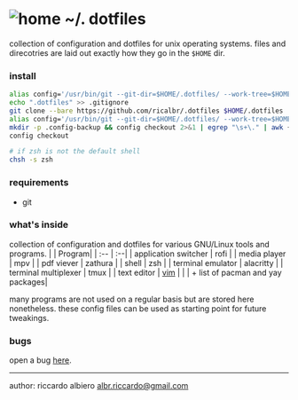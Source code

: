 # ![home](https://win98icons.alexmeub.com/icons/png/regedit-0.png) ~/. dotfiles

collection of configuration and dotfiles for unix operating systems. files and direcotries are laid out exactly how they go in the `$HOME` dir.

### install
```bash
alias config='/usr/bin/git --git-dir=$HOME/.dotfiles/ --work-tree=$HOME'
echo ".dotfiles" >> .gitignore
git clone --bare https://github.com/ricalbr/.dotfiles $HOME/.dotfiles
alias config='/usr/bin/git --git-dir=$HOME/.dotfiles/ --work-tree=$HOME'
mkdir -p .config-backup && config checkout 2>&1 | egrep "\s+\." | awk {'print $1'} | xargs -I{} mv {} .config-backup/{}
config checkout

# if zsh is not the default shell
chsh -s zsh
```

### requirements 
- git

### what's inside 
collection of configuration and dotfiles for various GNU/Linux tools and programs.
|   | Program|
| :-- | :--|
| application switcher | rofi | 
| media player | mpv | 
| pdf viever | zathura | 
| shell | zsh | 
| terminal emulator | alacritty | 
| terminal multiplexer | tmux | 
| text editor | [vim](https://github.com/ricalbr/vim) | 
| | + list of pacman and yay packages|

many programs are not used on a regular basis but are stored here nonetheless. these config files can be used as starting point for future tweakings.

### bugs
open a bug [here](https://github.com/ricalbr/.dotfiles/issues).

---
author: riccardo albiero albr.riccardo@gmail.com
